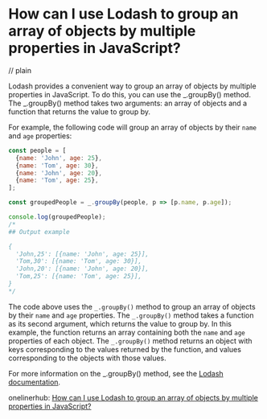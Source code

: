 # How can I use Lodash to group an array of objects by multiple properties in JavaScript?
// plain

Lodash provides a convenient way to group an array of objects by multiple properties in JavaScript. To do this, you can use the _.groupBy() method. The _.groupBy() method takes two arguments: an array of objects and a function that returns the value to group by.

For example, the following code will group an array of objects by their `name` and `age` properties:

```javascript
const people = [
  {name: 'John', age: 25},
  {name: 'Tom', age: 30},
  {name: 'John', age: 20},
  {name: 'Tom', age: 25},
];

const groupedPeople = _.groupBy(people, p => [p.name, p.age]);

console.log(groupedPeople);
/*
## Output example

{
  'John,25': [{name: 'John', age: 25}],
  'Tom,30': [{name: 'Tom', age: 30}],
  'John,20': [{name: 'John', age: 20}],
  'Tom,25': [{name: 'Tom', age: 25}],
}
*/
```

The code above uses the `_.groupBy()` method to group an array of objects by their `name` and `age` properties. The `_.groupBy()` method takes a function as its second argument, which returns the value to group by. In this example, the function returns an array containing both the `name` and `age` properties of each object. The `_.groupBy()` method returns an object with keys corresponding to the values returned by the function, and values corresponding to the objects with those values.

For more information on the _.groupBy() method, see the [Lodash documentation](https://lodash.com/docs/4.17.15#groupBy).

onelinerhub: [How can I use Lodash to group an array of objects by multiple properties in JavaScript?](https://onelinerhub.com/javascript-lodash/how-can-i-use-lodash-to-group-an-array-of-objects-by-multiple-properties-in-javascript)